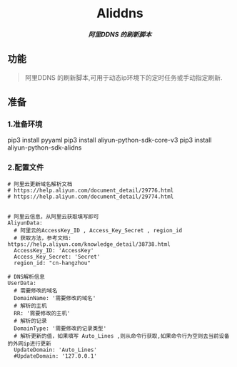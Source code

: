 <h1 align="center">
  <br>Aliddns<br>
</h1>

<h5 align="center">阿里DDNS 的刷新脚本</h5>

## 功能
>阿里DDNS 的刷新脚本,可用于动态ip环境下的定时任务或手动指定刷新.

## 准备
### 1.准备环境

pip3 install pyyaml
pip3 install aliyun-python-sdk-core-v3
pip3 install aliyun-python-sdk-alidns


### 2.配置文件
```
# 阿里云更新域名解析文档
# https://help.aliyun.com/document_detail/29776.html
# https://help.aliyun.com/document_detail/29774.html


# 阿里云信息，从阿里云获取填写即可
AliyunData:
  # 阿里云的AccessKey_ID , Access_Key_Secret , region_id
  # 获取方法，参考文档: https://help.aliyun.com/knowledge_detail/38738.html
  AccessKey_ID: 'AccessKey'
  Access_Key_Secret: 'Secret'
  region_id: "cn-hangzhou"

# DNS解析信息
UserData:
  # 需要修改的域名
  DomainName: '需要修改的域名'
  # 解析的主机
  RR: '需要修改的主机'
  # 解析的记录
  DomainType: '需要修改的记录类型'
  # 解析更新的值，如果填写 Auto_Lines ,则从命令行获取,如果命令行为空则去当前设备的外网ip进行更新
  UpdateDomain: 'Auto_Lines'
  #UpdateDomain: '127.0.0.1'
```